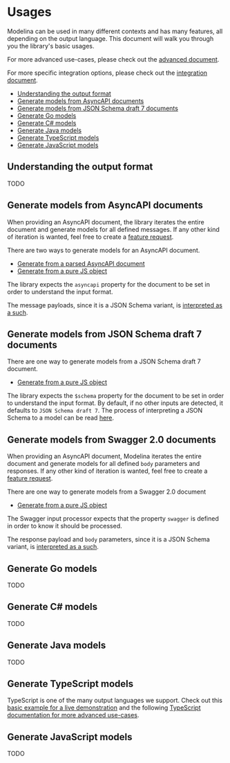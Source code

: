 # Usages
Modelina can be used in many different contexts and has many features, all depending on the output language. This document will walk you through you the library's basic usages.

For more advanced use-cases, please check out the [advanced document](./advanced.md).

For more specific integration options, please check out the [integration document](./integration.md).

<!-- toc is generated with GitHub Actions do not remove toc markers -->

<!-- toc -->

- [Understanding the output format](#understanding-the-output-format)
- [Generate models from AsyncAPI documents](#generate-models-from-asyncapi-documents)
- [Generate models from JSON Schema draft 7 documents](#generate-models-from-json-schema-draft-7-documents)
- [Generate Go models](#generate-go-models)
- [Generate C# models](#generate-c%23-models)
- [Generate Java models](#generate-java-models)
- [Generate TypeScript models](#generate-typescript-models)
- [Generate JavaScript models](#generate-javascript-models)

<!-- tocstop -->

## Understanding the output format
TODO 

## Generate models from AsyncAPI documents

When providing an AsyncAPI document, the library iterates the entire document and generate models for all defined messages. If any other kind of iteration is wanted, feel free to create a [feature request](https://github.com/asyncapi/modelina/issues/new?assignees=&labels=enhancement&template=enhancement.md).

There are two ways to generate models for an AsyncAPI document.

- [Generate from a parsed AsyncAPI document](../examples/asyncapi-from-parser)
- [Generate from a pure JS object](../examples/asyncapi-from-object)

The library expects the `asyncapi` property for the document to be set in order to understand the input format.

The message payloads, since it is a JSON Schema variant, is [interpreted as a such](./interpretation_of_JSON_Schema.md).

## Generate models from JSON Schema draft 7 documents

There are one way to generate models from a JSON Schema draft 7 document.

- [Generate from a pure JS object](../examples/json-schema-draft7-from-object)

The library expects the `$schema` property for the document to be set in order to understand the input format. By default, if no other inputs are detected, it defaults to `JSON Schema draft 7`. The process of interpreting a JSON Schema to a model can be read [here](./interpretation_of_JSON_Schema.md).

## Generate models from Swagger 2.0 documents
When providing an AsyncAPI document, Modelina iterates the entire document and generate models for all defined `body` parameters and responses. If any other kind of iteration is wanted, feel free to create a [feature request](https://github.com/asyncapi/modelina/issues/new?assignees=&labels=enhancement&template=enhancement.md).

There are one way to generate models from a Swagger 2.0 document

- [Generate from a pure JS object](../examples/swagger2.0-from-object)

The Swagger input processor expects that the property `swagger` is defined in order to know it should be processed.

The response payload and `body` parameters, since it is a JSON Schema variant, is [interpreted as a such](./interpretation_of_JSON_Schema.md).


## Generate Go models
TODO 

## Generate C# models
TODO 

## Generate Java models
TODO 

## Generate TypeScript models
TypeScript is one of the many output languages we support. Check out this [basic example for a live demonstration](../examples/generate-typescript-models) and the following [TypeScript documentation for more advanced use-cases](./languages/TypeScript.md).

## Generate JavaScript models
TODO

